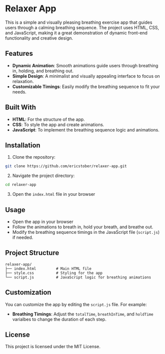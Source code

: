 # Relaxer App

This is a simple and visually pleasing breathing exercise app that guides users through a calming breathing sequence. The project uses HTML, CSS, and JavaScript, making it a great demonstration of dynamic front-end functionality and creative design.

## Features

- **Dynamic Animation**: Smooth animations guide users through breathing in, holding, and breathing out.
- **Simple Design**: A minimalist and visually appealing interface to focus on relaxation.
- **Customizable Timings**: Easily modify the breathing sequence to fit your needs.

## Built With

- **HTML**: For the structure of the app.
- **CSS**: To style the app and create animations.
- **JavaScript**: To implement the breathing sequence logic and animations.

## Installation

1. Clone the repository:

```bash
git clone https://github.com/ericstober/relaxer-app.git
```

2. Navigate the project directory:

```bash
cd relaxer-app
```

3. Open the `index.html` file in your browser

## Usage

- Open the app in your browser
- Follow the animations to breath in, hold your breath, and breathe out.
- Modify the breathing sequence timings in the JavaScript file (`script.js`) if needed.

## Project Structure

```
relaxer-app/
├── index.html         # Main HTML file
├── style.css          # Styling for the app
└── script.js          # JavaScript logic for breathing animations
```

## Customization

You can customize the app by editing the `script.js` file. For example:

- **Breathing Timings**: Adjust the `totalTime`, `breathInTime`, and `holdTime` varialbes to change the duration of each step.

## License

This project is licensed under the MIT License.

